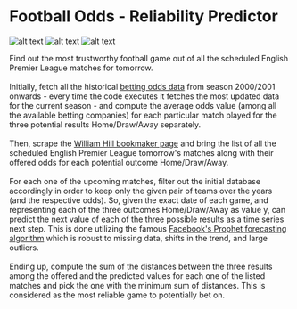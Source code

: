 # Football Odds - Reliability Predictor
![alt text](https://img.shields.io/badge/License-GPL%20v3-blue.svg)
![alt text](https://img.shields.io/badge/Python-3.5-blue.svg)
![alt text](https://img.shields.io/versioneye/d/ruby/rails.svg) <br />

Find out the most trustworthy football game out of all the scheduled English Premier League matches for tomorrow. <br />
<br />
Initially, fetch all the historical [betting odds data](http://football-data.co.uk/englandm.php) from season 2000/2001 onwards - every time the code executes it fetches the most updated data for the current season - and compute the average odds value (among all the available betting companies) for each particular match played for the three potential results Home/Draw/Away separately. <br />
<br />
Then, scrape the [William Hill bookmaker page](http://sports.williamhill.com/bet/en-gb/betting/y/5/tm/1/Football.html) and bring the list of all the scheduled English Premier League tomorrow's matches along with their offered odds for each potential outcome Home/Draw/Away. <br />
<br />
For each one of the upcoming matches, filter out the initial database accordingly in order to keep only the given pair of teams over the years (and the respective odds). So, given the exact date of each game, and representing each of the three outcomes Home/Draw/Away as value y, can predict the next value of each of the three possible results as a time series next step. This is done utilizing the famous [Facebook's Prophet forecasting algorithm](https://github.com/facebook/prophet) which is robust to missing data, shifts in the trend, and large outliers. <br />
<br />
Ending up, compute the sum of the distances between the three results among the offered and the predicted values for each one of the listed matches and pick the one with the minimum sum of distances. This is considered as the most reliable game to potentially bet on.
